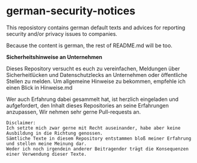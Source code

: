 # german-security-notices
This reposistory contains german default texts and advices for reporting security and/or privacy issues to companies.

Because the content is german, the rest of README.md will be too.

**Sicherheitshinweise an Unternehmen**

Dieses Repository versucht es euch zu vereinfachen, Meldungen über Sicherheitlücken und Datenschutzlecks an Unternehmen oder öffentliche Stellen zu melden.
Um allgemeine Hinweise zu bekommen, empfehle ich einen Blick in Hinweise.md

Wer auch Erfahrung dabei gesammelt hat, ist herzlich eingeladen und aufgefordert, den Inhalt dieses Repositories an seine Erfahrungen anzupassen,
Wir nehmen sehr gerne Pull-requests an.

```
Disclaimer:
Ich setzte mich zwar gerne mit Recht auseinander, habe aber keine Ausbildung in die Richtung genossen.
Sämtliche Texte in diesem Repository entstammen bloß meiner Erfahrung und stellen meine Meinung dar.
Weder ich noch irgendein anderer Beitragender trägt die Konsequenzen einer Verwendung dieser Texte.
```
